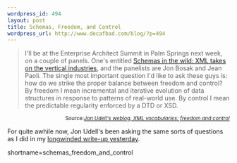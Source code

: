 ```yaml
--- 
wordpress_id: 494
layout: post
title: Schemas, Freedom, and Control
wordpress_url: http://www.decafbad.com/blog/?p=494
---
```

<blockquote cite="URL">
I'll be at the Enterprise Architect Summit in Palm Springs next week,
on a couple of panels. One's entitled <a href="http://www.fawcette.com/conferences/eas/sessions.aspx#13SchemasWild">Schemas in the wild: XML takes
on the vertical industries</a>, and the panelists are Jon Bosak and Jean
Paoli. The single most important question I'd like to ask these guys
is: how do we strike the proper balance between freedom and control?
By freedom I mean incremental and iterative evolution of data
structures in response to patterns of real-world use. By control I
mean the predictable regularity enforced by a DTD or XSD.
</blockquote>
<div class="credit" align="right"><small>Source:<cite><a href="http://weblog.infoworld.com/udell/2003/10/07.html#a821">Jon Udell's weblog, XML vocabularies: freedom and control</a></cite></small></div>
<p>
For quite awhile now, Jon Udell's been asking the same
sorts of questions as I did in my <a href="http://www.decafbad.com/blog/tech/rss_data_and_schema.html">longwinded write-up yesterday</a>.
</p>
<!--more-->
shortname=schemas_freedom_and_control
